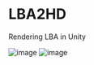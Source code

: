 # LBA2HD
Rendering LBA in Unity

![image](http://i.imgur.com/qk7N5SH.png)
![image](http://i.imgur.com/HbAO3l3.png)
